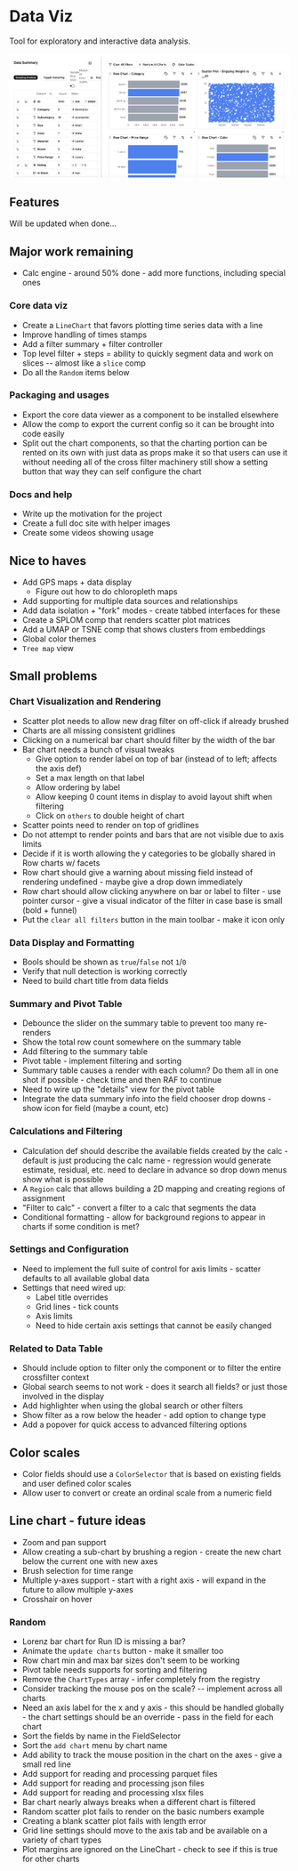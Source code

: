 # Data Viz

Tool for exploratory and interactive data analysis.

![](docs/main-image.png)

## Features

Will be updated when done...

## Major work remaining

- Calc engine - around 50% done - add more functions, including special ones

### Core data viz

- Create a `LineChart` that favors plotting time series data with a line
- Improve handling of times stamps
- Add a filter summary + filter controller
- Top level filter + steps = ability to quickly segment data and work on slices -- almost like a `slice` comp
- Do all the `Random` items below

### Packaging and usages

- Export the core data viewer as a component to be installed elsewhere
- Allow the comp to export the current config so it can be brought into code easily
- Split out the chart components, so that the charting portion can be rented on its own with just data as props make it so that users can use it without needing all of the cross filter machinery still show a setting button that way they can self configure the chart

### Docs and help

- Write up the motivation for the project
- Create a full doc site with helper images
- Create some videos showing usage

## Nice to haves

- Add GPS maps + data display
  - Figure out how to do chloropleth maps
- Add supporting for multiple data sources and relationships
- Add data isolation + "fork" modes - create tabbed interfaces for these
- Create a SPLOM comp that renders scatter plot matrices
- Add a UMAP or TSNE comp that shows clusters from embeddings
- Global color themes
- `Tree map` view

## Small problems

### Chart Visualization and Rendering

- Scatter plot needs to allow new drag filter on off-click if already brushed
- Charts are all missing consistent gridlines
- Clicking on a numerical bar chart should filter by the width of the bar
- Bar chart needs a bunch of visual tweaks
  - Give option to render label on top of bar (instead of to left; affects the axis def)
  - Set a max length on that label
  - Allow ordering by label
  - Allow keeping 0 count items in display to avoid layout shift when filtering
  - Click on `others` to double height of chart
- Scatter points need to render on top of gridlines
- Do not attempt to render points and bars that are not visible due to axis limits
- Decide if it is worth allowing the y categories to be globally shared in Row charts w/ facets
- Row chart should give a warning about missing field instead of rendering undefined - maybe give a drop down immediately
- Row chart should allow clicking anywhere on bar or label to filter - use pointer cursor - give a visual indicator of the filter in case base is small (bold + funnel)
- Put the `clear all filters` button in the main toolbar - make it icon only

### Data Display and Formatting

- Bools should be shown as `true`/`false` not `1`/`0`
- Verify that null detection is working correctly
- Need to build chart title from data fields

### Summary and Pivot Table

- Debounce the slider on the summary table to prevent too many re-renders
- Show the total row count somewhere on the summary table
- Add filtering to the summary table
- Pivot table - implement filtering and sorting
- Summary table causes a render with each column? Do them all in one shot if possible - check time and then RAF to continue
- Need to wire up the "details" view for the pivot table
- Integrate the data summary info into the field chooser drop downs - show icon for field (maybe a count, etc)

### Calculations and Filtering

- Calculation def should describe the available fields created by the calc - default is just producing the calc name - regression would generate estimate, residual, etc. need to declare in advance so drop down menus show what is possible
- A `Region` calc that allows building a 2D mapping and creating regions of assignment
- "Filter to calc" - convert a filter to a calc that segments the data
- Conditional formatting - allow for background regions to appear in charts if some condition is met?

### Settings and Configuration

- Need to implement the full suite of control for axis limits - scatter defaults to all available global data
- Settings that need wired up:
  - Label title overrides
  - Grid lines - tick counts
  - Axis limits
  - Need to hide certain axis settings that cannot be easily changed

### Related to Data Table

- Should include option to filter only the component or to filter the entire crossfilter context
- Global search seems to not work - does it search all fields? or just those involved in the display
- Add highlighter when using the global search or other filters
- Show filter as a row below the header - add option to change type
- Add a popover for quick access to advanced filtering options

## Color scales

- Color fields should use a `ColorSelector` that is based on existing fields and user defined color scales
- Allow user to convert or create an ordinal scale from a numeric field

## Line chart - future ideas

- Zoom and pan support
- Allow creating a sub-chart by brushing a region - create the new chart below the current one with new axes
- Brush selection for time range
- Multiple y-axes support - start with a right axis - will expand in the future to allow multiple y-axes
- Crosshair on hover

### Random

- Lorenz bar chart for Run ID is missing a bar?
- Animate the `update charts` button - make it smaller too
- Row chart min and max bar sizes don't seem to be working
- Pivot table needs supports for sorting and filtering
- Remove the `ChartTypes` array - infer completely from the registry
- Consider tracking the mouse pos on the scale? -- implement across all charts
- Need an axis label for the x and y axis - this should be handled globally - the chart settings should be an override - pass in the field for each chart
- Sort the fields by name in the FieldSelector
- Sort the `add chart` menu by chart name
- Add ability to track the mouse position in the chart on the axes - give a small red line
- Add support for reading and processing parquet files
- Add support for reading and processing json files
- Add support for reading and processing xlsx files
- Bar chart nearly always breaks when a different chart is filtered
- Random scatter plot fails to render on the basic numbers example
- Creating a blank scatter plot fails with length error
- Grid line settings should move to the axis tab and be available on a variety of chart types
- Plot margins are ignored on the LineChart - check to see if this is true for other charts
